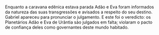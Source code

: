 ﻿Enquanto a caravana edênica estava parada Adão e Eva foram informados da natureza das suas transgressões e avisados a respeito do seu destino. Gabriel apareceu para pronunciar o julgamento. E este foi o veredicto: os Planetários Adão e Eva de Urântia são julgados em falta; violaram o pacto de confiança deles como governantes deste mundo habitado.